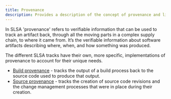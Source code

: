 ```yaml
---
title: Provenance
description: Provides a description of the concept of provenance and links to the various tracks specific definitions.
---
```


In SLSA 'provenance' refers to verifiable information that can be used to track
an artifact back, through all the moving parts in a complex supply chain, to
where it came from. It’s the verifiable information about software artifacts
describing where, when, and how something was produced.

The different SLSA tracks have their own, more specific, implementations of
provenance to account for their unique needs.

-   [Build provenance](build-provenance.md) - tracks the output of a build process
   back to the source code used to produce that output.
-   [Source provenance](source-requirements#provenance-attestations) - tracks the
    creation of source code revisions and the change management processes
    that were in place during their creation.
  